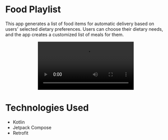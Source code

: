 # Food Playlist
This app generates a list of food items for automatic delivery based on users' selected dietary preferences. Users can choose their dietary needs, and the app creates a customized list of meals for them.

<div align="center">
  <video src="https://github.com/user-attachments/assets/895fe3d8-4cee-4a60-80e4-54eaf4086fdc" controls>
    Your browser does not support the video tag.
  </video>
</div>

# Technologies Used
- Kotlin
- Jetpack Compose
- Retrofit
